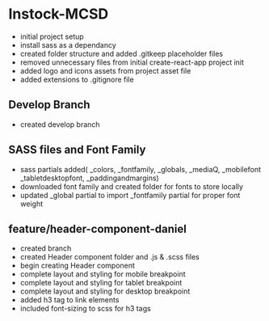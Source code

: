 # Instock-MCSD

- initial project setup
- install sass as a dependancy
- created folder structure and added .gitkeep placeholder files
- removed unnecessary files from initial create-react-app project init
- added logo and icons assets from project asset file
- added extensions to .gitignore file

## Develop Branch

- created develop branch

## SASS files and Font Family

- sass partials added( \_colors, \_fontfamily, \_globals, \_mediaQ, \_mobilefont \_tabletdesktopfont, \_paddingandmargins)
- downloaded font family and created folder for fonts to store locally
- updated \_global partial to import \_fontfamily partial for proper font weight

## feature/header-component-daniel

- created branch
- created Header component folder and .js & .scss files
- begin creating Header component
- complete layout and styling for mobile breakpoint
- complete layout and styling for tablet breakpoint
- complete layout and styling for desktop breakpoint
- added h3 tag to link elements
- included font-sizing to scss for h3 tags
